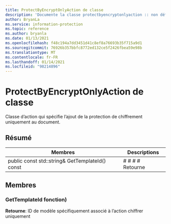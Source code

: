 ```yaml
---
title: ProtectByEncryptOnlyAction de classe
description: 'Documente la classe protectbyencryptonlyaction :: non définie du kit de développement logiciel (SDK) Microsoft Information Protection (MIP).'
author: BryanLa
ms.service: information-protection
ms.topic: reference
ms.author: bryanla
ms.date: 01/13/2021
ms.openlocfilehash: f48c194a7dd3451d41c8ef8a76693b35f715a9d1
ms.sourcegitcommit: 76926b357bbfc8772ed132ce5f2426fbea59e98b
ms.translationtype: MT
ms.contentlocale: fr-FR
ms.lasthandoff: 01/14/2021
ms.locfileid: "98214896"
---
```

# <a name="class-protectbyencryptonlyaction"></a>ProtectByEncryptOnlyAction de classe 
Classe d’action qui spécifie l’ajout de la protection de chiffrement uniquement au document.
  
## <a name="summary"></a>Résumé
 Membres                        | Descriptions                                
--------------------------------|---------------------------------------------
public const std::string& GetTemplateId() const  |  # # # # Retourne
  
## <a name="members"></a>Membres
  
### <a name="gettemplateid-function"></a>GetTemplateId fonction)

  
**Retourne**: ID de modèle spécifiquement associé à l’action chiffrer uniquement